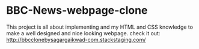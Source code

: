 # BBC-News-webpage-clone
This project is all about implementing and my HTML and CSS knowledge to make a well designed and nice looking webpage.
check it out: 
http://bbcclonebysagargaikwad-com.stackstaging.com/
